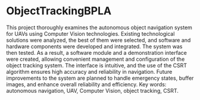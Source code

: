 # ObjectTrackingBPLA

This project thoroughly examines the autonomous object navigation system for UAVs using Computer Vision technologies. Existing technological solutions were analyzed, the best of them were selected, and software and hardware components were developed and integrated. The system was then tested. As a result, a software module and a demonstration interface were created, allowing convenient management and configuration of the object tracking system. The interface is intuitive, and the use of the CSRT algorithm ensures high accuracy and reliability in navigation. Future improvements to the system are planned to handle emergency states, buffer images, and enhance overall reliability and efficiency. Key words: autonomous navigation, UAV, Computer Vision, object tracking, CSRT.
